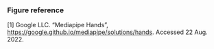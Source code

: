 ### Figure reference

[1] Google LLC. “Mediapipe Hands”, https://google.github.io/mediapipe/solutions/hands. Accessed 22 Aug. 2022.

